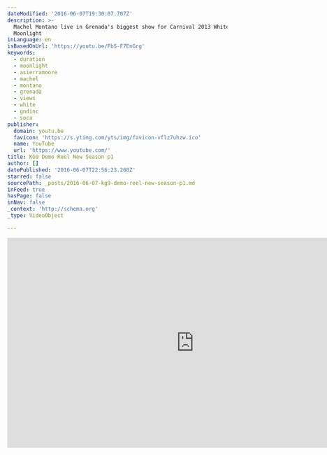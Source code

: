 ```yaml
---
dateModified: '2016-06-07T19:30:07.707Z'
description: >-
  Machel Montano live in Grenada's biggest show for Carnival 2013 White in the
  Moonlight
inLanguage: en
isBasedOnUrl: 'https://youtu.be/FbS-F7EnGrg'
keywords:
  - duration
  - moonlight
  - asierramoore
  - machel
  - montano
  - grenada
  - views
  - white
  - gndinc
  - soca
publisher:
  domain: youtu.be
  favicon: 'https://s.ytimg.com/yts/img/favicon-vflz7uhzw.ico'
  name: YouTube
  url: 'https://www.youtube.com/'
title: KG9 Demo Reel New Season p1
author: []
datePublished: '2016-06-07T22:56:23.268Z'
starred: false
sourcePath: _posts/2016-06-07-kg9-demo-reel-new-season-p1.md
inFeed: true
hasPage: false
inNav: false
_context: 'http://schema.org'
_type: VideoObject

---
```

<iframe src="https://cdn.embedly.com/widgets/media.html?src=https%3A%2F%2Fwww.youtube.com%2Fembed%2FFbS-F7EnGrg%3Ffeature%3Doembed&amp;url=http%3A%2F%2Fwww.youtube.com%2Fwatch%3Fv%3DFbS-F7EnGrg&amp;image=https%3A%2F%2Fi.ytimg.com%2Fvi%2FFbS-F7EnGrg%2Fhqdefault.jpg&amp;key=b7d04c9b404c499eba89ee7072e1c4f7&amp;type=text%2Fhtml&amp;schema=youtube" width="854" height="480" scrolling="no" frameborder="0" allowfullscreen="" style=""></iframe>